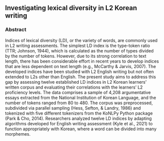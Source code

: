 ## Investigating lexical diversity in L2 Korean writing

### Abstract
Indices of lexical diversity (LD), or the variety of words, are commonly used in L2 writing assessments. The simplest LD index is the type-token ratio (TTR; Johnson, 1944), which is calculated as the number of types divided by the number of tokens. However, due to its strong correlation to text length, there has been considerable effort in recent years to develop indices that are less dependent on text length (e.g., McCarthy & Jarvis, 2007). The developed indices have been studied with L2 English writing but not often extended to L2s other than English. The present study aims to address this gap by assessing twelve established LD indices in L2 Korean learners’ written corpus and evaluating their correlations with the learners’ L2 proficiency levels. The data comprises a sample of 4,208 argumentative essays extracted from the National Institution of Korean Language, and the number of tokens ranged from 80 to 480. The corpus was preprocessed, subdivided via parallel sampling (Hess, Sefton, & Landry, 1986) and tokenized with five different tokenizers from the KoNLPy Python package (Park & Cho, 2014). Researchers analyzed twelve LD indices by adapting algorithms developed for English writing assessment (Kyle et al., 2021) to function appropriately with Korean, where a word can be divided into many morphemes.
